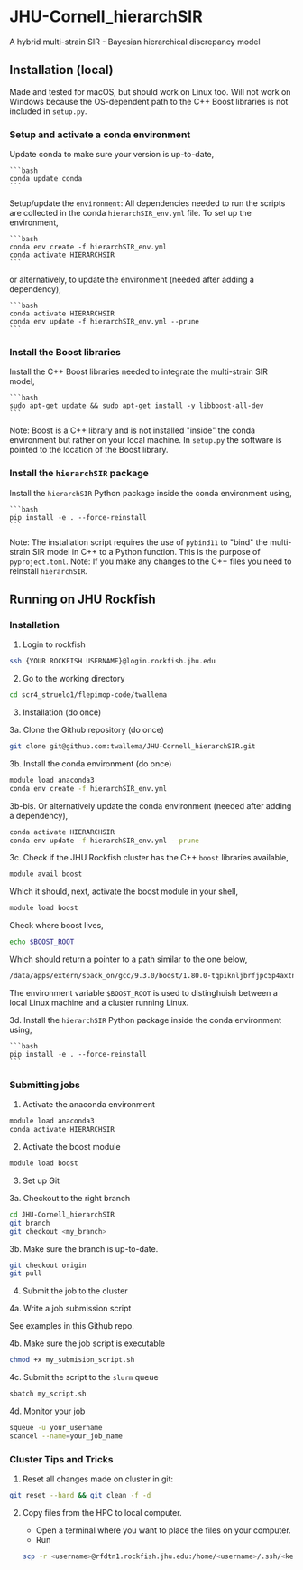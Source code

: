 # JHU-Cornell_hierarchSIR

A hybrid multi-strain SIR - Bayesian hierarchical discrepancy model

## Installation (local)

Made and tested for macOS, but should work on Linux too. Will not work on Windows because the OS-dependent path to the C++ Boost libraries is not included in `setup.py`.

### Setup and activate a conda environment

Update conda to make sure your version is up-to-date,

    ```bash
    conda update conda
    ```

Setup/update the `environment`: All dependencies needed to run the scripts are collected in the conda `hierarchSIR_env.yml` file. To set up the environment,

    ```bash
    conda env create -f hierarchSIR_env.yml
    conda activate HIERARCHSIR
    ```

or alternatively, to update the environment (needed after adding a dependency),

    ```bash
    conda activate HIERARCHSIR
    conda env update -f hierarchSIR_env.yml --prune
    ```

### Install the Boost libraries 

Install the C++ Boost libraries needed to integrate the multi-strain SIR model,

    ```bash
    sudo apt-get update && sudo apt-get install -y libboost-all-dev
    ```

Note: Boost is a C++ library and is not installed "inside" the conda environment but rather on your local machine. In `setup.py` the software is pointed to the location of the Boost library.

### Install the `hierarchSIR` package

Install the `hierarchSIR` Python package inside the conda environment using,

    ```bash
    pip install -e . --force-reinstall
    ```

Note: The installation script requires the use of `pybind11` to "bind" the multi-strain SIR model in C++ to a Python function. This is the purpose of `pyproject.toml`.
Note: If you make any changes to the C++ files you need to reinstall `hierarchSIR`.

## Running on JHU Rockfish

### Installation 

1. Login to rockfish

```bash
ssh {YOUR ROCKFISH USERNAME}@login.rockfish.jhu.edu
```

2. Go to the working directory

```bash
cd scr4_struelo1/flepimop-code/twallema
```

3. Installation (do once)

3a. Clone the Github repository (do once)

```bash
git clone git@github.com:twallema/JHU-Cornell_hierarchSIR.git
```

3b. Install the conda environment (do once)

```bash
module load anaconda3
conda env create -f hierarchSIR_env.yml
```

3b-bis. Or alternatively update the conda environment (needed after adding a dependency),

```bash
conda activate HIERARCHSIR
conda env update -f hierarchSIR_env.yml --prune
```

3c. Check if the JHU Rockfish cluster has the C++ `boost` libraries available,

```bash
module avail boost
```

Which it should, next, activate the boost module in your shell,

```bash
module load boost
```

Check where boost lives,

```bash
echo $BOOST_ROOT
```

Which should return a pointer to a path similar to the one below,

```bash
/data/apps/extern/spack_on/gcc/9.3.0/boost/1.80.0-tqpiknljbrfjpc5p4axtn67oo74gitiu
```

The environment variable `$BOOST_ROOT` is used to distinghuish between a local Linux machine and a cluster running Linux.

3d. Install the `hierarchSIR` Python package inside the conda environment using,

    ```bash
    pip install -e . --force-reinstall
    ```

### Submitting jobs

1. Activate the anaconda environment

```bash
module load anaconda3
conda activate HIERARCHSIR
```

2. Activate the boost module

```bash
module load boost
```

3. Set up Git

3a. Checkout to the right branch

```bash
cd JHU-Cornell_hierarchSIR
git branch 
git checkout <my_branch>
```

3b. Make sure the branch is up-to-date.

```bash
git checkout origin
git pull
```

4. Submit the job to the cluster

4a. Write a job submission script

See examples in this Github repo.

4b. Make sure the job script is executable

```bash
chmod +x my_submision_script.sh
```

4c. Submit the script to the `slurm` queue

```bash
sbatch my_script.sh
```

4d. Monitor your job

```bash
squeue -u your_username
scancel --name=your_job_name
```

### Cluster Tips and Tricks

1. Reset all changes made on cluster in git:

```bash
git reset --hard && git clean -f -d
```

2. Copy files from the HPC to local computer.

    - Open a terminal where you want to place the files on your computer.
    - Run

    ```bash
    scp -r <username>@rfdtn1.rockfish.jhu.edu:/home/<username>/.ssh/<key_name.pub> .
    ```
